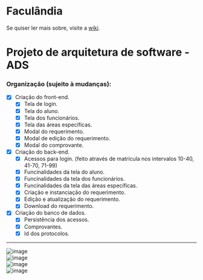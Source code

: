 # Faculândia
Se quiser ler mais sobre, visite a [wiki](https://github.com/Raccoonvoor/Faculandia/wiki).
# Projeto de arquitetura de software - ADS

### Organização (sujeito à mudanças):

- [x] Criação do front-end.
    - [x] Tela de login.
    - [x] Tela do aluno.
    - [x] Tela dos funcionários.
    - [x] Tela das áreas específicas.
    - [x] Modal do requerimento.
    - [x] Modal de edição do requerimento.
    - [x] Modal do comprovante.
- [x] Criação do back-end.
    - [x] Acessos para login. (feito através de matrícula nos intervalos 10-40, 41-70, 71-99)
    - [x] Funcinalidades da tela do aluno.
    - [x] Funcinalidades da tela dos funcionários.
    - [x] Funcinalidades da tela das áreas específicas.
    - [x] Criação e instanciação do requerimento.
    - [x] Edição e atualização do requerimento.
    - [x] Download do requerimento.
- [x] Criação do banco de dados.
    - [x] Persistência dos acessos.
    - [x] Comprovantes.
    - [x] Id dos protocolos.

---

![image](https://github.com/user-attachments/assets/0d0a88f8-a931-440a-921b-f88d25b3eccf)<br>
![image](https://github.com/user-attachments/assets/08915a33-b3bb-43bb-901a-46e80c6b3fa2)<br>
![image](https://github.com/user-attachments/assets/59ebd52b-112d-4389-9f01-4348772690ee)<br>
![image](https://github.com/user-attachments/assets/71ccdf75-dff6-4bac-86c6-ba2937eab908)<br>
